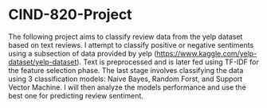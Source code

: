 # CIND-820-Project

The following project aims to classify review data from the yelp dataset based on text reviews. I attempt to classify positive or negative sentiments using a subsection of data provided by yelp (https://www.kaggle.com/yelp-dataset/yelp-dataset). Text is preprocessed and is later fed using TF-IDF for the feature selection phase. The last stage involves classifying the data using 3 classification models: Naive Bayes, Random Forst, and Support Vector Machine. I will then analyze the models performance and use the best one for predicting review sentiment. 
